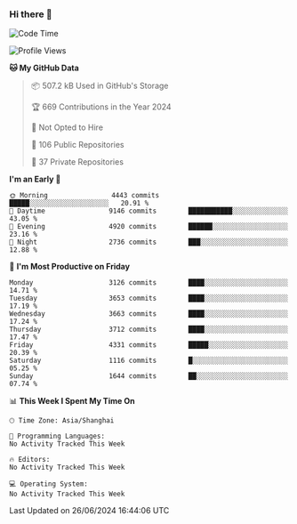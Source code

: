 ### Hi there 👋

<!--
**qbosen/qbosen** is a ✨ _special_ ✨ repository because its `README.md` (this file) appears on your GitHub profile.

Here are some ideas to get you started:

- 🔭 I’m currently working on ...
- 🌱 I’m currently learning ...
- 👯 I’m looking to collaborate on ...
- 🤔 I’m looking for help with ...
- 💬 Ask me about ...
- 📫 How to reach me: ...
- 😄 Pronouns: ...
- ⚡ Fun fact: ...
-->

<!--START_SECTION:waka-->
![Code Time](http://img.shields.io/badge/Code%20Time-2%2C111%20hrs%2036%20mins-blue)

![Profile Views](http://img.shields.io/badge/Profile%20Views-8-blue)

**🐱 My GitHub Data** 

> 📦 507.2 kB Used in GitHub's Storage 
 > 
> 🏆 669 Contributions in the Year 2024
 > 
> 🚫 Not Opted to Hire
 > 
> 📜 106 Public Repositories 
 > 
> 🔑 37 Private Repositories 
 > 
**I'm an Early 🐤** 

```text
🌞 Morning                4443 commits        █████░░░░░░░░░░░░░░░░░░░░   20.91 % 
🌆 Daytime                9146 commits        ███████████░░░░░░░░░░░░░░   43.05 % 
🌃 Evening                4920 commits        ██████░░░░░░░░░░░░░░░░░░░   23.16 % 
🌙 Night                  2736 commits        ███░░░░░░░░░░░░░░░░░░░░░░   12.88 % 
```
📅 **I'm Most Productive on Friday** 

```text
Monday                   3126 commits        ████░░░░░░░░░░░░░░░░░░░░░   14.71 % 
Tuesday                  3653 commits        ████░░░░░░░░░░░░░░░░░░░░░   17.19 % 
Wednesday                3663 commits        ████░░░░░░░░░░░░░░░░░░░░░   17.24 % 
Thursday                 3712 commits        ████░░░░░░░░░░░░░░░░░░░░░   17.47 % 
Friday                   4331 commits        █████░░░░░░░░░░░░░░░░░░░░   20.39 % 
Saturday                 1116 commits        █░░░░░░░░░░░░░░░░░░░░░░░░   05.25 % 
Sunday                   1644 commits        ██░░░░░░░░░░░░░░░░░░░░░░░   07.74 % 
```


📊 **This Week I Spent My Time On** 

```text
🕑︎ Time Zone: Asia/Shanghai

💬 Programming Languages: 
No Activity Tracked This Week

🔥 Editors: 
No Activity Tracked This Week

💻 Operating System: 
No Activity Tracked This Week
```


 Last Updated on 26/06/2024 16:44:06 UTC
<!--END_SECTION:waka-->
